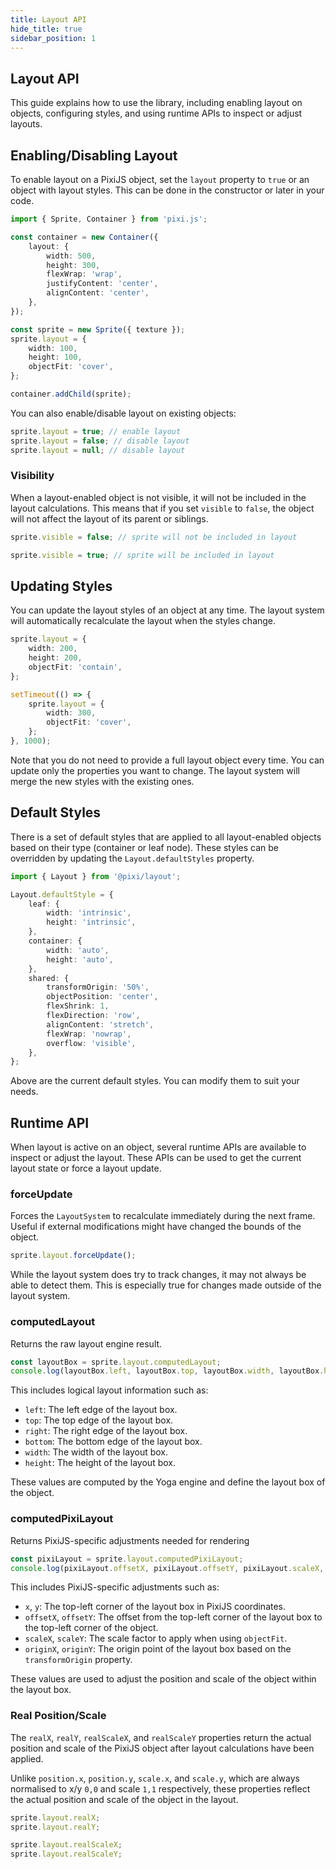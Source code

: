 ```yaml
---
title: Layout API
hide_title: true
sidebar_position: 1
---
```


## Layout API

This guide explains how to use the library, including enabling layout on objects, configuring styles, and using runtime APIs to inspect or adjust layouts.

## Enabling/Disabling Layout

To enable layout on a PixiJS object, set the `layout` property to `true` or an object with layout styles. This can be done in the constructor or later in your code.

```ts
import { Sprite, Container } from 'pixi.js';

const container = new Container({
    layout: {
        width: 500,
        height: 300,
        flexWrap: 'wrap',
        justifyContent: 'center',
        alignContent: 'center',
    },
});

const sprite = new Sprite({ texture });
sprite.layout = {
    width: 100,
    height: 100,
    objectFit: 'cover',
};

container.addChild(sprite);
```

You can also enable/disable layout on existing objects:

```ts
sprite.layout = true; // enable layout
sprite.layout = false; // disable layout
sprite.layout = null; // disable layout
```

### Visibility

When a layout-enabled object is not visible, it will not be included in the layout calculations. This means that if you set `visible` to `false`, the object will not affect the layout of its parent or siblings.

```ts
sprite.visible = false; // sprite will not be included in layout
```

```ts
sprite.visible = true; // sprite will be included in layout
```

## Updating Styles

You can update the layout styles of an object at any time. The layout system will automatically recalculate the layout when the styles change.

```ts
sprite.layout = {
    width: 200,
    height: 200,
    objectFit: 'contain',
};

setTimeout(() => {
    sprite.layout = {
        width: 300,
        objectFit: 'cover',
    };
}, 1000);
```

Note that you do not need to provide a full layout object every time. You can update only the properties you want to change. The layout system will merge the new styles with the existing ones.

## Default Styles

There is a set of default styles that are applied to all layout-enabled objects based on their type (container or leaf node). These styles can be overridden by updating the `Layout.defaultStyles` property.

```ts
import { Layout } from '@pixi/layout';

Layout.defaultStyle = {
    leaf: {
        width: 'intrinsic',
        height: 'intrinsic',
    },
    container: {
        width: 'auto',
        height: 'auto',
    },
    shared: {
        transformOrigin: '50%',
        objectPosition: 'center',
        flexShrink: 1,
        flexDirection: 'row',
        alignContent: 'stretch',
        flexWrap: 'nowrap',
        overflow: 'visible',
    },
};
```

Above are the current default styles. You can modify them to suit your needs.

## Runtime API

When layout is active on an object, several runtime APIs are available to inspect or adjust the layout. These APIs can be used to get the current layout state or force a layout update.

### forceUpdate

Forces the `LayoutSystem` to recalculate immediately during the next frame.
Useful if external modifications might have changed the bounds of the object.

```ts
sprite.layout.forceUpdate();
```

While the layout system does try to track changes, it may not always be able to detect them. This is especially true for changes made outside of the layout system.

### computedLayout

Returns the raw layout engine result.

```ts
const layoutBox = sprite.layout.computedLayout;
console.log(layoutBox.left, layoutBox.top, layoutBox.width, layoutBox.height);
```

This includes logical layout information such as:

- `left`: The left edge of the layout box.
- `top`: The top edge of the layout box.
- `right`: The right edge of the layout box.
- `bottom`: The bottom edge of the layout box.
- `width`: The width of the layout box.
- `height`: The height of the layout box.

These values are computed by the Yoga engine and define the layout box of the object.

### computedPixiLayout

Returns PixiJS-specific adjustments needed for rendering

```ts
const pixiLayout = sprite.layout.computedPixiLayout;
console.log(pixiLayout.offsetX, pixiLayout.offsetY, pixiLayout.scaleX, pixiLayout.scaleY);
```

This includes PixiJS-specific adjustments such as:

- `x`, `y`: The top-left corner of the layout box in PixiJS coordinates.
- `offsetX`, `offsetY`: The offset from the top-left corner of the layout box to the top-left corner of the object.
- `scaleX`, `scaleY`: The scale factor to apply when using `objectFit`.
- `originX`, `originY`: The origin point of the layout box based on the `transformOrigin` property.

These values are used to adjust the position and scale of the object within the layout box.

### Real Position/Scale

The `realX`, `realY`, `realScaleX`, and `realScaleY` properties return the actual position and scale of the PixiJS object after layout calculations have been applied.

Unlike `position.x`, `position.y`, `scale.x`, and `scale.y`, which are always normalised to x/y `0,0` and scale `1,1` respectively, these properties reflect the actual position and scale of the object in the layout.

```ts
sprite.layout.realX;
sprite.layout.realY;

sprite.layout.realScaleX;
sprite.layout.realScaleY;
```
